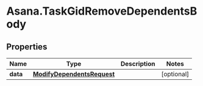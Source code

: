 # Asana.TaskGidRemoveDependentsBody

## Properties
Name | Type | Description | Notes
------------ | ------------- | ------------- | -------------
**data** | [**ModifyDependentsRequest**](ModifyDependentsRequest.md) |  | [optional] 
